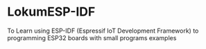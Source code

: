 # LokumESP-IDF
To Learn using ESP-IDF (Espressif IoT Development Framework) to programming ESP32 boards with small programs examples
